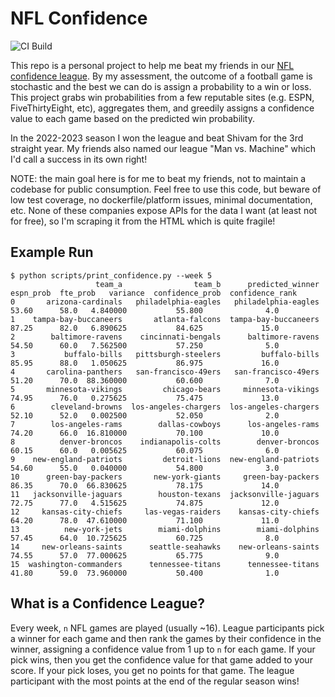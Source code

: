 # NFL Confidence

![CI Build](https://github.com/lukeross3/nfl_confidence/actions/workflows/ci.yaml/badge.svg)

This repo is a personal project to help me beat my friends in our [NFL confidence league](#what-is-a-confidence-league). By my assessment, the outcome of a football game is stochastic and the best we can do is assign a probability to a win or loss. This project grabs win probabilities from a few reputable sites (e.g. ESPN, FiveThirtyEight, etc), aggregates them, and greedily assigns a confidence value to each game based on the predicted win probability.

In the 2022-2023 season I won the league and beat Shivam for the 3rd straight year. My friends also named our league "Man vs. Machine" which I'd call a success in its own right!

NOTE: the main goal here is for me to beat my friends, not to maintain a codebase for public consumption. Feel free to use this code, but beware of low test coverage, no dockerfile/platform issues, minimal documentation, etc. None of these companies expose APIs for the data I want (at least not for free), so I'm scraping it from the HTML which is quite fragile!

## Example Run

```
$ python scripts/print_confidence.py --week 5
                   team_a                team_b      predicted_winner  espn_prob  fte_prob   variance  confidence_prob  confidence_rank
0       arizona-cardinals   philadelphia-eagles   philadelphia-eagles      53.60      58.0   4.840000           55.800              4.0
1    tampa-bay-buccaneers       atlanta-falcons  tampa-bay-buccaneers      87.25      82.0   6.890625           84.625             15.0
2        baltimore-ravens    cincinnati-bengals      baltimore-ravens      54.50      60.0   7.562500           57.250              5.0
3           buffalo-bills   pittsburgh-steelers         buffalo-bills      85.95      88.0   1.050625           86.975             16.0
4       carolina-panthers   san-francisco-49ers   san-francisco-49ers      51.20      70.0  88.360000           60.600              7.0
5       minnesota-vikings         chicago-bears     minnesota-vikings      74.95      76.0   0.275625           75.475             13.0
6        cleveland-browns  los-angeles-chargers  los-angeles-chargers      52.10      52.0   0.002500           52.050              2.0
7        los-angeles-rams        dallas-cowboys      los-angeles-rams      74.20      66.0  16.810000           70.100             10.0
8          denver-broncos    indianapolis-colts        denver-broncos      60.15      60.0   0.005625           60.075              6.0
9    new-england-patriots         detroit-lions  new-england-patriots      54.60      55.0   0.040000           54.800              3.0
10      green-bay-packers       new-york-giants     green-bay-packers      86.35      70.0  66.830625           78.175             14.0
11   jacksonville-jaguars        houston-texans  jacksonville-jaguars      72.75      77.0   4.515625           74.875             12.0
12     kansas-city-chiefs     las-vegas-raiders    kansas-city-chiefs      64.20      78.0  47.610000           71.100             11.0
13          new-york-jets        miami-dolphins        miami-dolphins      57.45      64.0  10.725625           60.725              8.0
14     new-orleans-saints      seattle-seahawks    new-orleans-saints      74.55      57.0  77.000625           65.775              9.0
15  washington-commanders      tennessee-titans      tennessee-titans      41.80      59.0  73.960000           50.400              1.0
```

## What is a Confidence League?

Every week, `n` NFL games are played (usually ~16). League participants pick a winner for each game and then rank the games by their confidence in the winner, assigning a confidence value from 1 up to `n` for each game. If your pick wins, then you get the confidence value for that game added to your score. If your pick loses, you get no points for that game. The league participant with the most points at the end of the regular season wins!
